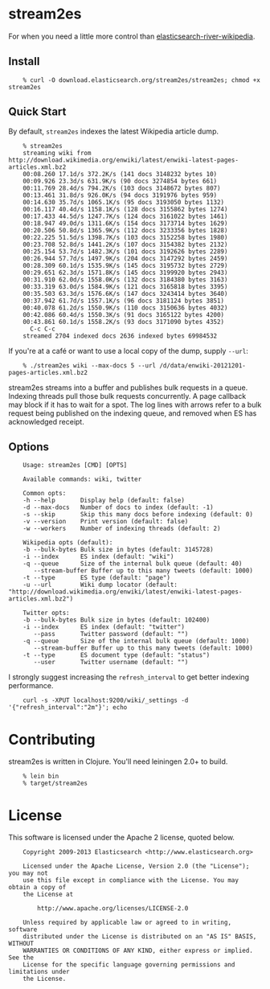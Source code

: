 # stream2es

For when you need a little more control than
[elasticsearch-river-wikipedia](https://github.com/elasticsearch/elasticsearch-river-wikipedia).

## Install

        % curl -O download.elasticsearch.org/stream2es/stream2es; chmod +x stream2es

## Quick Start

By default, `stream2es` indexes the latest Wikipedia article dump.

        % stream2es
        streaming wiki from http://download.wikimedia.org/enwiki/latest/enwiki-latest-pages-articles.xml.bz2
        00:08.260 17.1d/s 372.2K/s (141 docs 3148232 bytes 10)
        00:09.926 23.3d/s 631.9K/s (90 docs 3274854 bytes 661)
        00:11.769 28.4d/s 794.2K/s (103 docs 3148672 bytes 807)
        00:13.461 31.8d/s 926.0K/s (94 docs 3191976 bytes 959)
        00:14.630 35.7d/s 1065.1K/s (95 docs 3193050 bytes 1132)
        00:16.117 40.4d/s 1158.1K/s (128 docs 3155862 bytes 1274)
        00:17.433 44.5d/s 1247.7K/s (124 docs 3161022 bytes 1461)
        00:18.947 49.0d/s 1311.6K/s (154 docs 3173714 bytes 1629)
        00:20.506 50.8d/s 1365.9K/s (112 docs 3233356 bytes 1828)
        00:22.225 51.5d/s 1398.7K/s (103 docs 3152258 bytes 1980)
        00:23.708 52.8d/s 1441.2K/s (107 docs 3154382 bytes 2132)
        00:25.154 53.7d/s 1482.3K/s (101 docs 3192626 bytes 2289)
        00:26.944 57.7d/s 1497.9K/s (204 docs 3147292 bytes 2459)
        00:28.309 60.1d/s 1535.9K/s (145 docs 3195732 bytes 2729)
        00:29.651 62.3d/s 1571.8K/s (145 docs 3199920 bytes 2943)
        00:31.910 62.0d/s 1558.0K/s (132 docs 3184380 bytes 3163)
        00:33.319 63.0d/s 1584.9K/s (121 docs 3165818 bytes 3395)
        00:35.503 63.3d/s 1576.6K/s (147 docs 3243414 bytes 3640)
        00:37.942 61.7d/s 1557.1K/s (96 docs 3181124 bytes 3851)
        00:40.078 61.2d/s 1550.9K/s (110 docs 3150636 bytes 4032)
        00:42.086 60.4d/s 1550.3K/s (91 docs 3165122 bytes 4200)
        00:43.861 60.1d/s 1558.2K/s (93 docs 3171090 bytes 4352)
          C-c C-c
        streamed 2704 indexed docs 2636 indexed bytes 69984532

If you're at a café or want to use a local copy of the dump, supply `--url`:

        % ./stream2es wiki --max-docs 5 --url /d/data/enwiki-20121201-pages-articles.xml.bz2

stream2es streams into a buffer and publishes bulk requests in a
queue.  Indexing threads pull those bulk requests concurrently.  A
page callback may block if it has to wait for a spot.  The log lines
with arrows refer to a bulk request being published on the indexing
queue, and removed when ES has acknowledged receipt.

## Options

        Usage: stream2es [CMD] [OPTS]
        
        Available commands: wiki, twitter
        
        Common opts:
        -h --help       Display help (default: false)
        -d --max-docs   Number of docs to index (default: -1)
        -s --skip       Skip this many docs before indexing (default: 0)
        -v --version    Print version (default: false)
        -w --workers    Number of indexing threads (default: 2)
        
        Wikipedia opts (default):
        -b --bulk-bytes Bulk size in bytes (default: 3145728)
        -i --index      ES index (default: "wiki")
        -q --queue      Size of the internal bulk queue (default: 40)
           --stream-buffer Buffer up to this many tweets (default: 1000)
        -t --type       ES type (default: "page")
        -u --url        Wiki dump locator (default: "http://download.wikimedia.org/enwiki/latest/enwiki-latest-pages-articles.xml.bz2")
        
        Twitter opts:
        -b --bulk-bytes Bulk size in bytes (default: 102400)
        -i --index      ES index (default: "twitter")
           --pass       Twitter password (default: "")
        -q --queue      Size of the internal bulk queue (default: 1000)
           --stream-buffer Buffer up to this many tweets (default: 1000)
        -t --type       ES document type (default: "status")
           --user       Twitter username (default: "")

I strongly suggest increasing the `refresh_interval` to get better
indexing performance.

        curl -s -XPUT localhost:9200/wiki/_settings -d '{"refresh_interval":"2m"}'; echo


# Contributing

stream2es is written in Clojure.  You'll need leiningen 2.0+ to build.

        % lein bin
        % target/stream2es

# License

This software is licensed under the Apache 2 license, quoted below.

        Copyright 2009-2013 Elasticsearch <http://www.elasticsearch.org>

        Licensed under the Apache License, Version 2.0 (the "License"); you may not
        use this file except in compliance with the License. You may obtain a copy of
        the License at

            http://www.apache.org/licenses/LICENSE-2.0

        Unless required by applicable law or agreed to in writing, software
        distributed under the License is distributed on an "AS IS" BASIS, WITHOUT
        WARRANTIES OR CONDITIONS OF ANY KIND, either express or implied. See the
        License for the specific language governing permissions and limitations under
        the License.
